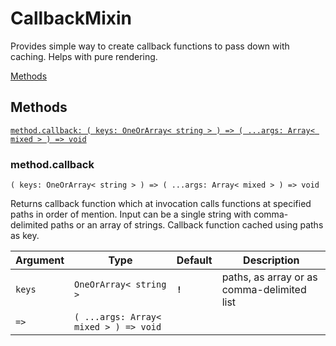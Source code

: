 # CallbackMixin

Provides simple way to create callback functions to pass down with caching. Helps with pure rendering.

[Methods](#methods)  


## Methods

[`method.callback: ( keys: OneOrArray< string > ) => ( ...args: Array< mixed > ) => void`](#methodcallback)  


### method.callback

`( keys: OneOrArray< string > ) => ( ...args: Array< mixed > ) => void`

Returns callback function which at invocation calls functions at specified paths in order of mention.
Input can be a single string with comma-delimited paths or an array of strings.
Callback function cached using paths as key.

| Argument | Type                                  | Default | Description                                |
| -------- | ------------------------------------- | ------- | ------------------------------------------ |
| `keys`   | `OneOrArray< string >`                | **`!`** | paths, as array or as comma-delimited list |
| `=>`     | `( ...args: Array< mixed > ) => void` |         |                                            |
